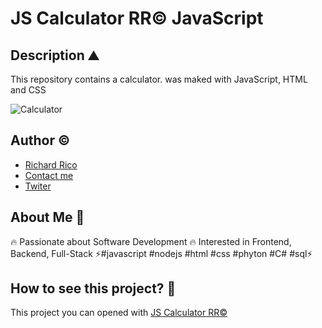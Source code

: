 # JS Calculator RR© JavaScript

## Description ⛰

This repository contains a calculator. was maked with JavaScript, HTML and CSS

![Calculator](https://user-images.githubusercontent.com/104793974/191501167-31536b80-75a1-4907-b932-29e0777bee08.JPG)

## Author ©

- [Richard Rico](https://github.com/Richard-Rico)
- [Contact me](info@richard-rico.com)
- [Twiter](https://twitter.com/rico_code)



## About Me 🚀

🔥 Passionate about Software Development 🔥 Interested in Frontend, Backend, Full-Stack ⚡#javascript #nodejs #html #css #phyton #C# #sql⚡


## How to see this project? 🔎

This project you can opened with [JS Calculator RR©](https://richard-rico.github.io./JS-Calculator/index.html)
